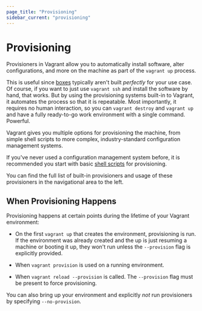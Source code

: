 ```yaml
---
page_title: "Provisioning"
sidebar_current: "provisioning"
---
```


# Provisioning

Provisioners in Vagrant allow you to automatically install software, alter configurations,
and more on the machine as part of the `vagrant up` process.

This is useful since [boxes](/v2/boxes.html) typically aren't
built _perfectly_ for your use case. Of course, if you want to just use
`vagrant ssh` and install the software by hand, that works. But by using
the provisioning systems built-in to Vagrant, it automates the process so
that it is repeatable. Most importantly, it requires no human interaction,
so you can `vagrant destroy` and `vagrant up` and have a fully ready-to-go
work environment with a single command. Powerful.

Vagrant gives you multiple options for provisioning the machine, from
simple shell scripts to more complex, industry-standard configuration
management systems.

If you've never used a configuration management system before, it is
recommended you start with basic [shell scripts](/v2/provisioning/shell.html)
for provisioning.

You can find the full list of built-in provisioners and usage of these
provisioners in the navigational area to the left.

## When Provisioning Happens

Provisioning happens at certain points during the lifetime of your
Vagrant environment:

* On the first `vagrant up` that creates the environment, provisioning is run.
  If the environment was already created and the up is just resuming a machine
  or booting it up, they won't run unless the `--provision` flag is explicitly
  provided.

* When `vagrant provision` is used on a running environment.

* When `vagrant reload --provision` is called. The `--provision` flag must
  be present to force provisioning.

You can also bring up your environment and explicitly _not_ run provisioners
by specifying `--no-provision`.

